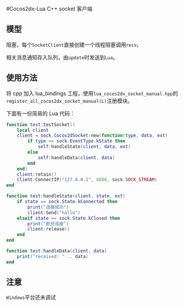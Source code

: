 #Cocos2dx-Lua C++ socket 客户端

## 模型

阻塞，每个`SocketClient`直接创建一个线程阻塞调用`recv`。

相关消息通知存入队列，由`update`时发送到`Lua`。

## 使用方法

将 cpp 加入 lua_bindings 工程，使用`lua_cocos2dx_socket_manual.hpp`的`register_all_cocos2dx_socket_manual(L)`注册模块。

下面有一份简易的 Lua 代码：

```lua
function test:testSocket()
    local client
    client = sock.Cocos2dSocket:new(function(type, data, ext)
        if type == sock.EventType.kState then
            self:handleState(client, data, ext)
        else
            self:handleData(client, data)
        end
    end)
    client:retain()
    client:ConnectIP("127.0.0.1", 8080, sock.SOCK_STREAM)
end

function test:handleState(client, state, ext)
    if state == sock.State.kConnected then
        print("连接成功")
        client:Send("hallo")
    elseif state == sock.State.kClosed then
        print("断开连接")
        client:release()
    end
end

function test:handleData(client, data)
    print("received: " .. data)
end
```

## 注意

`Windows`平台还未调试

